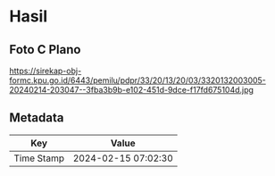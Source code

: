 # Hasil

## Foto C Plano

https://sirekap-obj-formc.kpu.go.id/6443/pemilu/pdpr/33/20/13/20/03/3320132003005-20240214-203047--3fba3b9b-e102-451d-9dce-f17fd675104d.jpg


## Metadata

| Key        | Value               |
| ---------- | ------------------- |
| Time Stamp | 2024-02-15 07:02:30 |



